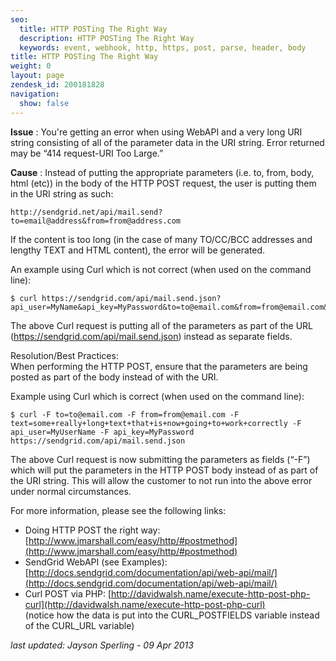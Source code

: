 ```yaml
---
seo:
  title: HTTP POSTing The Right Way
  description: HTTP POSTing The Right Way
  keywords: event, webhook, http, https, post, parse, header, body
title: HTTP POSTing The Right Way
weight: 0
layout: page
zendesk_id: 200181828
navigation:
  show: false
---
```


 **Issue** : You're getting an error when using WebAPI and a very long URI string consisting of all of the parameter data in the URI string. Error returned may be “414 request-URI Too Large.”

**Cause** : Instead of putting the appropriate parameters (i.e. to, from, body, html (etc)) in the body of the HTTP POST request, the user is putting them in the URI string as such:

    http://sendgrid.net/api/mail.send?to=email@address&from=from@address.com

If the content is too long (in the case of many TO/CC/BCC addresses and lengthy TEXT and HTML content), the error will be generated.

An example using Curl which is not correct (when used on the command line):

    $ curl https://sendgrid.com/api/mail.send.json?api_user=MyName&api_key=MyPassword&to=to@email.com&from=from@email.com&text=some+really+long+text+also+notice+how+this+is+all+part+of+the+mail.send.json+URI

The above Curl request is putting all of the parameters as part of the URL (https://sendgrid.com/api/mail.send.json) instead as separate fields.

Resolution/Best Practices:   
When performing the HTTP POST, ensure that the parameters are being posted as part of the body instead of with the URI.

Example using Curl which is correct (when used on the command line):

    $ curl -F to=to@email.com -F from=from@email.com -F text=some+really+long+text+that+is+now+going+to+work+correctly -F api_user=MyUserName -F api_key=MyPassword https://sendgrid.com/api/mail.send.json

The above Curl request is now submitting the parameters as fields (“-F”) which will put the parameters in the HTTP POST body instead of as part of the URI string. This will allow the customer to not run into the above error under normal circumstances.

For more information, please see the following links:

- Doing HTTP POST the right way: [http://www.jmarshall.com/easy/http/#postmethod](http://www.jmarshall.com/easy/http/#postmethod)
- SendGrid WebAPI (see Examples): [http://docs.sendgrid.com/documentation/api/web-api/mail/](http://docs.sendgrid.com/documentation/api/web-api/mail/)
- Curl POST via PHP: [http://davidwalsh.name/execute-http-post-php-curl](http://davidwalsh.name/execute-http-post-php-curl)   
(notice how the data is put into the CURL\_POSTFIELDS variable instead of the CURL\_URL variable)

 

_last updated: Jayson Sperling - 09 Apr 2013_
